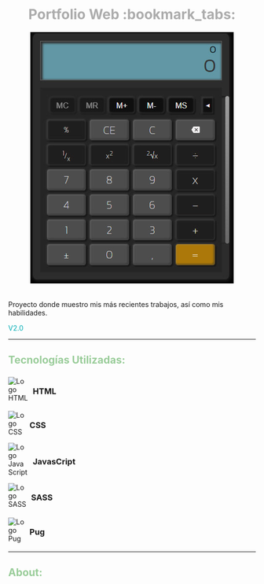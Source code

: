 <h1 style="text-align: center; color:#ACACAC"> Portfolio Web :bookmark_tabs: </h1>
<div style="text-align: center"> 
    <img src="./assets/photos/project_1.jpg"/>
</div>
<br>
<p>Proyecto donde muestro mis más recientes trabajos, así como mis habilidades.</p> 
<span style="color:#00ACB4">V2.0</span>

------------
<h2 style="color:#99CC99" >Tecnologías Utilizadas:</h2>
<div  style="width:40px; display:flex; flex-direction:column; gap:10px">
    <div style="display:flex; align-items:center; gap:10px">
        <img style="width:40px" src="https://www.w3.org/html/logo/downloads/HTML5_Badge.svg" title="Logo HTML"/>
        <h3>HTML</h3>
    </div>
    <div style="display:flex; align-items:center; gap:10px">
        <img src="https://upload.wikimedia.org/wikipedia/commons/6/62/CSS3_logo.svg" title="Logo CSS"/>
        <h3>CSS</h3>
    </div>
    <div style="display:flex; align-items:center; gap:10px">
        <img src="https://upload.wikimedia.org/wikipedia/commons/6/6a/JavaScript-logo.png" title="Logo JavaScript"/>
        <h3>JavasCript</h3>
    </div>
    <div style="display:flex; align-items:center; gap:10px">
        <img src="https://sass-lang.com/assets/img/logos/logo-b6e1ef6e.svg" title="Logo SASS"/>
        <h3>SASS</h3>
    </div>
    <div style="display:flex; align-items:center; gap:10px">
        <img src="https://cdn.worldvectorlogo.com/logos/pug.svg" title="Logo Pug"/>
        <h3>Pug</h3>
    </div>
</div>

----
<h2 style="color:#99CC99" >About:</h2>
